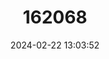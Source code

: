 ---
title: "162068"
category: "Cytisus aeolicus"
draft: false
date: 2024-02-22 13:03:52
languages:
  Sicilian: ["Sgurbio"]
  Italian: ["Citiso delle Eolie"]
---